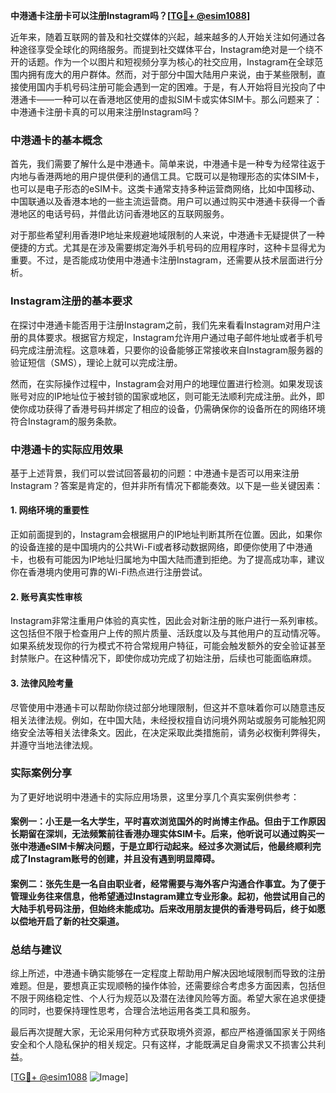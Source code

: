 **中港通卡注册卡可以注册Instagram吗？[[TG💪+ @esim1088](https://t.me/s/esim1088)]**

近年来，随着互联网的普及和社交媒体的兴起，越来越多的人开始关注如何通过各种途径享受全球化的网络服务。而提到社交媒体平台，Instagram绝对是一个绕不开的话题。作为一个以图片和短视频分享为核心的社交应用，Instagram在全球范围内拥有庞大的用户群体。然而，对于部分中国大陆用户来说，由于某些限制，直接使用国内手机号码注册可能会遇到一定的困难。于是，有人开始将目光投向了中港通卡——一种可以在香港地区使用的虚拟SIM卡或实体SIM卡。那么问题来了：中港通卡注册卡真的可以用来注册Instagram吗？

### 中港通卡的基本概念

首先，我们需要了解什么是中港通卡。简单来说，中港通卡是一种专为经常往返于内地与香港两地的用户提供便利的通信工具。它既可以是物理形态的实体SIM卡，也可以是电子形态的eSIM卡。这类卡通常支持多种运营商网络，比如中国移动、中国联通以及香港本地的一些主流运营商。用户可以通过购买中港通卡获得一个香港地区的电话号码，并借此访问香港地区的互联网服务。

对于那些希望利用香港IP地址来规避地域限制的人来说，中港通卡无疑提供了一种便捷的方式。尤其是在涉及需要绑定海外手机号码的应用程序时，这种卡显得尤为重要。不过，是否能成功使用中港通卡注册Instagram，还需要从技术层面进行分析。

### Instagram注册的基本要求

在探讨中港通卡能否用于注册Instagram之前，我们先来看看Instagram对用户注册的具体要求。根据官方规定，Instagram允许用户通过电子邮件地址或者手机号码完成注册流程。这意味着，只要你的设备能够正常接收来自Instagram服务器的验证短信（SMS），理论上就可以完成注册。

然而，在实际操作过程中，Instagram会对用户的地理位置进行检测。如果发现该账号对应的IP地址位于被封锁的国家或地区，则可能无法顺利完成注册。此外，即使你成功获得了香港号码并绑定了相应的设备，仍需确保你的设备所在的网络环境符合Instagram的服务条款。

### 中港通卡的实际应用效果

基于上述背景，我们可以尝试回答最初的问题：中港通卡是否可以用来注册Instagram？答案是肯定的，但并非所有情况下都能奏效。以下是一些关键因素：

#### 1. 网络环境的重要性
正如前面提到的，Instagram会根据用户的IP地址判断其所在位置。因此，如果你的设备连接的是中国境内的公共Wi-Fi或者移动数据网络，即便你使用了中港通卡，也极有可能因为IP地址归属地为中国大陆而遭到拒绝。为了提高成功率，建议你在香港境内使用可靠的Wi-Fi热点进行注册尝试。

#### 2. 账号真实性审核
Instagram非常注重用户体验的真实性，因此会对新注册的账户进行一系列审核。这包括但不限于检查用户上传的照片质量、活跃度以及与其他用户的互动情况等。如果系统发现你的行为模式不符合常规用户特征，可能会触发额外的安全验证甚至封禁账户。在这种情况下，即使你成功完成了初始注册，后续也可能面临麻烦。

#### 3. 法律风险考量
尽管使用中港通卡可以帮助你绕过部分地理限制，但这并不意味着你可以随意违反相关法律法规。例如，在中国大陆，未经授权擅自访问境外网站或服务可能触犯网络安全法等相关法律条文。因此，在决定采取此类措施前，请务必权衡利弊得失，并遵守当地法律法规。

### 实际案例分享

为了更好地说明中港通卡的实际应用场景，这里分享几个真实案例供参考：

#### 案例一：小王是一名大学生，平时喜欢浏览国外的时尚博主作品。但由于工作原因长期留在深圳，无法频繁前往香港办理实体SIM卡。后来，他听说可以通过购买一张中港通eSIM卡解决问题，于是立即行动起来。经过多次测试后，他最终顺利完成了Instagram账号的创建，并且没有遇到明显障碍。

#### 案例二：张先生是一名自由职业者，经常需要与海外客户沟通合作事宜。为了便于管理业务往来信息，他希望通过Instagram建立专业形象。起初，他尝试用自己的大陆手机号码注册，但始终未能成功。后来改用朋友提供的香港号码后，终于如愿以偿地开启了新的社交渠道。

### 总结与建议

综上所述，中港通卡确实能够在一定程度上帮助用户解决因地域限制而导致的注册难题。但是，要想真正实现顺畅的操作体验，还需要综合考虑多方面因素，包括但不限于网络稳定性、个人行为规范以及潜在法律风险等方面。希望大家在追求便捷的同时，也要保持理性思考，合理合法地运用各类工具和服务。

最后再次提醒大家，无论采用何种方式获取境外资源，都应严格遵循国家关于网络安全和个人隐私保护的相关规定。只有这样，才能既满足自身需求又不损害公共利益。

[[TG💪+ @esim1088](https://t.me/s/esim1088) ![Image](https://i.postimg.cc/4NQfJmqS/Snipaste-2025-05-13-00-14-12.png)]